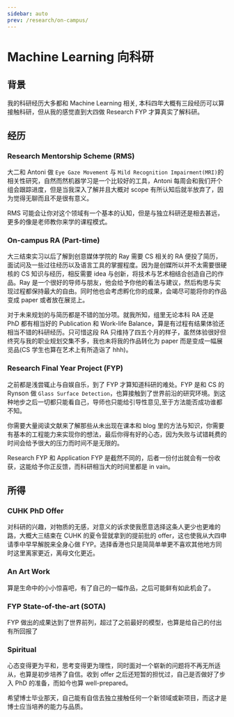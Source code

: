 ```yaml
---
sidebar: auto
prev: /research/on-campus/
---
```


# Machine Learning 向科研

## 背景

我的科研经历大多都和 Machine Learning 相关, 本科四年大概有三段经历可以算接触科研，但从我的感觉直到大四做 Research FYP 才算真实了解科研。

## 经历

### Research Mentorship Scheme (RMS)

大二和 Antoni 做 `Eye Gaze Movement` 与 `Mild Recognition Impairment(MRI)`的相关性研究，自然而然机器学习是一个比较好的工具，Antoni 每周会和我们开个组会跟踪进度，但是当我深入了解并且大概对 scope 有所认知后就半放弃了，因为觉得无聊而且不是很有意义。

RMS 可能会让你对这个领域有一个基本的认知，但是与独立科研还是相去甚远，更多的像是老师教你来学的课程模式。

### On-campus RA (Part-time)

大三结束实习以后了解到创意媒体学院的 Ray 需要 CS 相关的 RA 便投了简历，面试问及一些过往经历以及语言工具的掌握程度。因为是创媒所以并不太需要很硬核的 CS 知识与经历，相反需要 idea 与创新，将技术与艺术相结合创造自己的作品。Ray 是一个很好的导师与朋友，他会给予你他的看法与建议，然后构思与实现过程都保持最大的自由。同时他也会考虑孵化你的成果，会竭尽可能将你的作品变成 paper 或者放在展览上。

对于未来规划的与简历都是不错的加分项。就我所知，组里无论本科 RA 还是 PhD 都有相当好的 Publication 和 Work-life Balance，算是有过程有结果体验还相当不错的科研经历。只可惜这段 RA 只维持了四五个月的样子，虽然体验很好但终究与我的职业规划交集不多，我也未将我的作品转化为 paper 而是变成一幅展览品(CS 学生也算在艺术上有所造诣了 hhh)。

### Research Final Year Project (FYP)

之前都是浅尝辄止与自娱自乐，到了 FYP 才算知道科研的难处。FYP 是和 CS 的 Rynson 做 `Glass Surface Detection`，也算接触到了世界前沿的研究环境。到这种地步之后一切都只能看自己，导师也只能给引导性意见,至于方法能否成功谁都不知。

你需要大量阅读文献来了解那些从未出现在课本和 blog 里的方法与知识，你需要有基本的工程能力来实现你的想法，最后你得有好的心态，因为失败与试错耗费的时间会给予很大的压力而时间不是无限的。

Research FYP 和 Application FYP 是截然不同的，后者一份付出就会有一份收获，这能给予你正反馈，而科研相当大的时间里都是 in vain。

## 所得

### CUHK PhD Offer

对科研的兴趣，对物质的无感，对意义的诉求使我愿意选择这条人更少也更难的路，大概大三结束在 CUHK 的夏令营就拿到的提前批的 offer，这也使我从大四申请季中早早解脱来全身心做 FYP。选择香港也只是简简单单更不喜欢其他地方同时这里离家更近，离母文化更近。

### An Art Work

算是生命中的小小惊喜吧，有了自己的一幅作品，之后可能鲜有如此机会了。

### FYP State-of-the-art (SOTA)

FYP 做出的成果达到了世界前列，超过了之前最好的模型，也算是给自己的付出有所回报了

### Spiritual

心态变得更为平和，思考变得更为理性，同时面对一个崭新的问题将不再无所适从，也算是初步培养了自信。收到 offer 之后还短暂的担忧过，自己是否做好了步入 PhD 的准备，而如今也算 well-prepared。

希望博士毕业那天，自己能有自信去独立接触任何一个新领域或新项目，而这才是博士应当培养的能力与品质。
